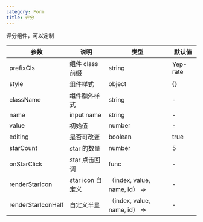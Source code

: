 ```yaml
---
category: Form
title: 评分
---
```


评分组件，可以定制

<DEMO>

| 参数               | 说明             | 类型                          | 默认值   |
| ------------------ | ---------------- | ----------------------------- | -------- |
| prefixCls          | 组件 class 前缀  | string                        | Yep-rate |
| style              | 组件样式         | object                        | {}       |
| className          | 组件额外样式     | string                        | -        |
| name               | input name       | string                        | -        |
| value              | 初始值           | number                        | -        |
| editing            | 是否可改变       | boolean                       | true     |
| starCount          | star 的数量      | number                        | 5        |
| onStarClick        | star 点击回调    | func                          | -        |
| renderStarIcon     | star icon 自定义 | （index, value, name, id） => | -        |
| renderStarIconHalf | 自定义半星       | （index, value, name, id） => | -        |
